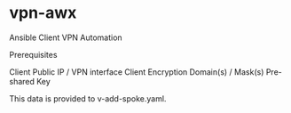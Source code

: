 # vpn-awx

Ansible Client VPN Automation

Prerequisites

Client Public IP / VPN interface
Client Encryption Domain(s) / Mask(s)
Pre-shared Key

This data is provided to v-add-spoke.yaml.

